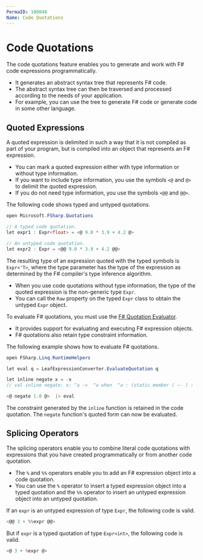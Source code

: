 ```yaml
---
PermaID: 100046
Name: Code Quotations
---
```


# Code Quotations

The code quotations feature enables you to generate and work with F# code expressions programmatically. 

 - It generates an abstract syntax tree that represents F# code. 
 - The abstract syntax tree can then be traversed and processed according to the needs of your application. 
 - For example, you can use the tree to generate F# code or generate code in some other language.

## Quoted Expressions

A quoted expression is delimited in such a way that it is not compiled as part of your program, but is compiled into an object that represents an F# expression. 

 - You can mark a quoted expression either with type information or without type information. 
 - If you want to include type information, you use the symbols `<@` and `@>` to delimit the quoted expression. 
 - If you do not need type information, you use the symbols `<@@` and `@@>`. 

The following code shows typed and untyped quotations.

```csharp
open Microsoft.FSharp.Quotations

// A typed code quotation.
let expr1 : Expr<float> = <@ 9.0 * 3.9 + 4.2 @>

// An untyped code quotation.
let expr2 : Expr = <@@ 9.0 * 3.9 + 4.2 @@>
```

The resulting type of an expression quoted with the typed symbols is `Expr<'T>`, where the type parameter has the type of the expression as determined by the F# compiler's type inference algorithm. 

 - When you use code quotations without type information, the type of the quoted expression is the non-generic type `Expr`. 
 - You can call the `Raw` property on the typed `Expr` class to obtain the untyped `Expr` object.

To evaluate F# quotations, you must use the [F# Quotation Evaluator](https://github.com/fsprojects/FSharp.Quotations.Evaluator). 

 - It provides support for evaluating and executing F# expression objects.
 - F# quotations also retain type constraint information. 
 
The following example shows how to evaluate F# quotations.

```csharp
open FSharp.Linq.RuntimeHelpers

let eval q = LeafExpressionConverter.EvaluateQuotation q

let inline negate x = -x
// val inline negate: x: ^a ->  ^a when  ^a : (static member ( ~- ) :  ^a ->  ^a)

<@ negate 1.0 @>  |> eval
```

The constraint generated by the `inline` function is retained in the code quotation. The `negate` function's quoted form can now be evaluated.

## Splicing Operators

The splicing operators enable you to combine literal code quotations with expressions that you have created programmatically or from another code quotation. 

 - The `%` and `%%` operators enable you to add an F# expression object into a code quotation. 
 - You can use the `%` operator to insert a typed expression object into a typed quotation and the `%%` operator to insert an untyped expression object into an untyped quotation. 

If an `expr` is an untyped expression of type `Expr`, the following code is valid.

```csharp
<@@ 3 + %%expr @@>
```

But if `expr` is a typed quotation of type `Expr<int>`, the following code is valid.

```csharp
<@ 3 + %expr @>
```
